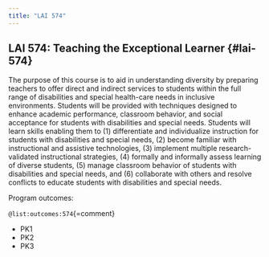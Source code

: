 ```yaml
---
title: "LAI 574"
---
```


## LAI 574: Teaching the Exceptional Learner {#lai-574}

The purpose of this course is to aid in understanding diversity by preparing teachers to offer direct and indirect services to students within the full range of disabilities and special health-care needs in inclusive environments. Students will be provided with techniques designed to enhance academic performance, classroom behavior, and social acceptance for students with disabilities and special needs. Students will learn skills enabling them to (1) differentiate and individualize instruction for students with disabilities and special needs, (2) become familiar with instructional and assistive technologies, (3) implement multiple research-validated instructional strategies, (4) formally and informally assess learning of diverse students, (5) manage classroom behavior of students with disabilities and special needs, and (6) collaborate with others and resolve conflicts to educate students with disabilities and special needs.


Program outcomes:

` @list:outcomes:574 `{=comment}

 - PK1
 - PK2
 - PK3